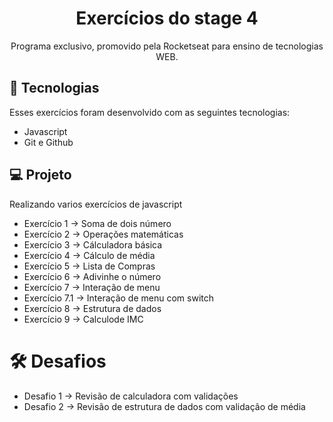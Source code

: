 <h1 align="center"> Exercícios do stage 4</h1>

<p align="center">
Programa exclusivo, promovido pela Rocketseat para ensino de tecnologias WEB. <br/>
</p>

## 🚀 Tecnologias

Esses exercícios foram desenvolvido com as seguintes tecnologias:

- Javascript
- Git e Github

## 💻 Projeto

Realizando varios exercícios de javascript

- Exercício 1 -> Soma de dois número
- Exercício 2 -> Operações matemáticas
- Exercício 3 -> Cálculadora básica 
- Exercício 4 -> Cálculo de média
- Exercício 5 -> Lista de Compras
- Exercício 6 -> Adivinhe o número
- Exercício 7 -> Interação de menu
- Exercício 7.1 -> Interação de menu com switch
- Exercício 8 -> Estrutura de dados
- Exercício 9 -> Calculode IMC

# 🛠 Desafios

- Desafio 1 -> Revisão de calculadora com validações
- Desafio 2 -> Revisão de estrutura de dados com validação de média


